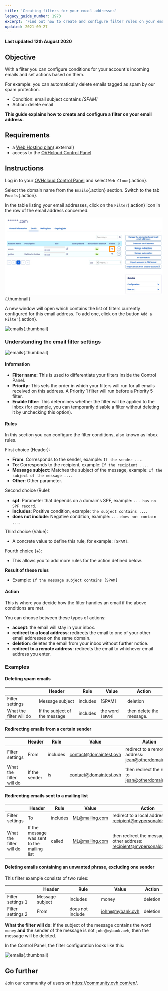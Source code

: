 ```yaml
---
title: 'Creating filters for your email addresses'
legacy_guide_number: 1973
excerpt: 'Find out how to create and configure filter rules on your email address'
updated: 2021-09-27
---
```


**Last updated 12th August 2020**

## Objective

With a filter you can configure conditions for your account's incoming emails and set actions based on them.

For example: you can automatically delete emails tagged as spam by our spam protection.

- Condition: email subject contains *[SPAM]*
- Action: delete email

**This guide explains how to create and configure a filter on your email address.**


## Requirements

- a [Web Hosting plan](https://www.ovhcloud.com/en-au/web-hosting/){.external} 
- access to the [OVHcloud Control Panel](https://ca.ovh.com/auth/?action=gotomanager&from=https://www.ovh.com.au/&ovhSubsidiary=au)


## Instructions

Log in to your [OVHcloud Control Panel](https://ca.ovh.com/auth/?action=gotomanager&from=https://www.ovh.com.au/&ovhSubsidiary=au) and select `Web Cloud`{.action}.

Select the domain name from the `Emails`{.action} section. Switch to the tab `Emails`{.action}.

In the table listing your email addresses, click on the `Filter`{.action} icon in the row of the email address concerned.

![emails](images/img_3239.png){.thumbnail}

A new window will open which contains the list of filters currently configured for this email address. To add one, click on the button `Add a Filter`{.action}.

![emails](images/img_3240.jpg){.thumbnail}

### Understanding the email filter settings

![emails](images/img_3241.jpg){.thumbnail}


#### Information

- **Filter name:** This is used to differentiate your filters inside the Control Panel.
- **Priority:** This sets the order in which your filters will run for all emails received on this address. A Priority 1 filter will run before a Priority 5 filter.
- **Enable filter:** This determines whether the filter will be applied to the inbox (for example, you can temporarily disable a filter without deleting it by unchecking this option).


#### Rules

In this section you can configure the filter conditions, also known as inbox rules.

First choice (Header):

- **From**: Corresponds to the sender, example: `If the sender ...`.
- **To**: Corresponds to the recipient, example: `If the recipient ...`.
- **Message subject**: Matches the subject of the message, example: `If the subject of the message ...`.
- **Other**: Other parameter.

Second choice (Rule):

- **spf**: Parameter that depends on a domain's SPF, example: `... has no SPF record`.
- **includes**: Positive condition, example: `the subject contains ...`.
- **does not include**: Negative condition, example: `... does not contain ...`.

Third choice (Value):

- A concrete value to define this rule, for example: `[SPAM]`.

Fourth choice (+):

- This allows you to add more rules for the action defined below.

**Result of these rules**

- Example: `If the message subject contains [SPAM]`


#### Action

This is where you decide how the filter handles an email if the above conditions are met.

You can choose between these types of actions:

- **accept**: the email will stay in your inbox.
- **redirect to a local address**: redirects the email to one of your other email addresses on the same domain.
- **deletion**: deletes the email from your inbox without further notice.
- **redirect to a remote address**: redirects the email to whichever email address you enter.


### Examples

#### Deleting spam emails

||Header|Rule|Value|Action|
|---|---|---|---|---|
|Filter settings|Message subject|includes|[SPAM]|deletion|
|What the filter will do|If the subject of the message|includes|the word `[SPAM]`|then delete the message.|


#### Redirecting emails from a certain sender

||Header|Rule|Value|Action|
|---|---|---|---|---|
|Filter settings|From|includes|contact@domaintest.ovh|redirect to a remote address: jean@otherdomain.ovh|
|What the filter will do|If the sender|is|contact@domaintest.ovh|then redirect the email to jean@otherdomain.ovh|


#### Redirecting emails sent to a mailing list

||Header|Rule|Value|Action|
|---|---|---|---|---|
|Filter settings|To|includes|ML@mailing.com|redirect to a local address: recipient@mypersonaldomain.ovh|
|What the filter will do|If the message was sent to the mailing list|called|ML@mailing.com|then redirect the message to my other address: recipient@mypersonaldomain.ovh|

<a name="MULTI"></a>

#### Deleting emails containing an unwanted phrase, excluding one sender 

This filter example consists of two rules:

||Header|Rule|Value|Action|
|---|---|---|---|---|
|Filter settings 1|Message subject|includes|money|deletion|
|Filter settings 2|From|does not include|john@mybank.ovh|deletion|

**What the filter will do**: If the subject of the message contains the word `money` **and** the sender of the message is not `john@mybank.ovh`, then the message will be deleted.

In the Control Panel, the filter configuration looks like this:

![emails](images/img_3242.jpg){.thumbnail}

## Go further

Join our community of users on <https://community.ovh.com/en/>.
